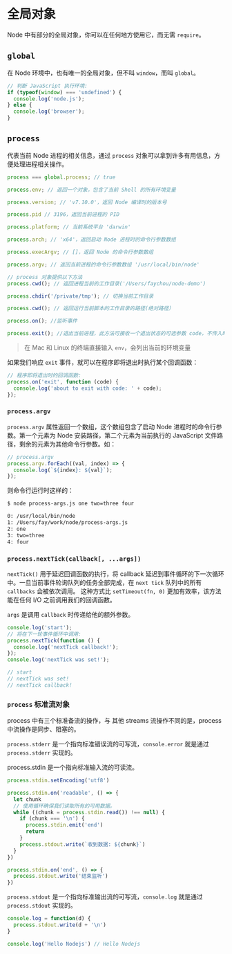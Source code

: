 # 全局对象

Node 中有部分的全局对象，你可以在任何地方使用它，而无需 `require`。

## `global`
在 Node 环境中，也有唯一的全局对象，但不叫 `window`，而叫 `global`。

``` js
// 判断 JavaScript 执行环境:
if (typeof(window) === 'undefined') {
  console.log('node.js');
} else {
  console.log('browser');
}
```

## `process`
代表当前 Node 进程的相关信息，通过 `process` 对象可以拿到许多有用信息，方便处理进程相关操作。

``` js
process === global.process; // true

process.env; // 返回一个对象，包含了当前 Shell 的所有环境变量

process.version; // 'v7.10.0'，返回 Node 编译时的版本号

process.pid // 3196，返回当前进程的 PID

process.platform; // 当前系统平台 'darwin'

process.arch; // 'x64'，返回启动 Node 进程时的命令行参数数组

process.execArgv; // []，返回 Node 的命令行参数数组

process.argv; // 返回当前进程的命令行参数数组 '/usr/local/bin/node'

// process 对象提供以下方法
process.cwd(); // 返回进程当前的工作目录('/Users/faychou/node-demo')

process.chdir('/private/tmp'); // 切换当前工作目录

process.cwd(); // 返回运行当前脚本的工作目录的路径(绝对路径）

process.on(); //监听事件

process.exit(); //退出当前进程，此方法可接收一个退出状态的可选参数 code，不传入时，会返回表示成功的状态码 0。
```

> 在 Mac 和 Linux 的终端直接输入 `env`，会列出当前的环境变量

如果我们响应 `exit` 事件，就可以在程序即将退出时执行某个回调函数：

``` js
// 程序即将退出时的回调函数:
process.on('exit', function (code) {
  console.log('about to exit with code: ' + code);
});
```

### `process.argv`

`process.argv` 属性返回一个数组，这个数组包含了启动 Node 进程时的命令行参数。第一个元素为 Node 安装路径，第二个元素为当前执行的 JavaScript 文件路径，剩余的元素为其他命令行参数。如：

``` js
// process.argv
process.argv.forEach((val, index) => {
  console.log(`${index}: ${val}`);
});
```

则命令行运行时这样的：

``` bash
$ node process-args.js one two=three four

0: /usr/local/bin/node
1: /Users/fay/work/node/process-args.js
2: one
3: two=three
4: four
```

### `process.nextTick(callback[, ...args])`
`nextTick()` 用于延迟回调函数的执行，将 callback 延迟到事件循环的下一次循环中。一旦当前事件轮询队列的任务全部完成，在 `next tick` 队列中的所有 `callbacks` 会被依次调用。 这种方式比 `setTimeout(fn, 0)` 更加有效率，该方法能在任何 I/O 之前调用我们的回调函数。

`args` 是调用 `callback` 时传递给他的额外参数。

``` js
console.log('start');
// 将在下一轮事件循环中调用:
process.nextTick(function () {
  console.log('nextTick callback!');
});
console.log('nextTick was set!');

// start
// nextTick was set!
// nextTick callback!
```

### `process` 标准流对象

process 中有三个标准备流的操作，与 其他 streams 流操作不同的是，process 中流操作是同步、阻塞的。

`process.stderr` 是一个指向标准错误流的可写流，`console.error` 就是通过 `process.stderr` 实现的。

process.stdin 是一个指向标准输入流的可读流。

``` js
process.stdin.setEncoding('utf8')

process.stdin.on('readable', () => {
  let chunk
  // 使用循环确保我们读取所有的可用数据。
  while ((chunk = process.stdin.read()) !== null) {
    if (chunk === '\n') {
      process.stdin.emit('end')
      return
    }
    process.stdout.write(`收到数据: ${chunk}`)
  }
})

process.stdin.on('end', () => {
  process.stdout.write('结束监听')
})
```

`process.stdout` 是一个指向标准输出流的可写流，`console.log` 就是通过 `process.stdout` 实现的。

``` js
console.log = function(d) {
  process.stdout.write(d + '\n')
}

console.log('Hello Nodejs') // Hello Nodejs
```

